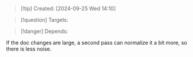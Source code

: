 
>[!tip] Created: [2024-09-25 Wed 14:10]

>[!question] Targets: 

>[!danger] Depends: 

If the doc changes are large, a second pass can normalize it a bit more, so there is less noise.